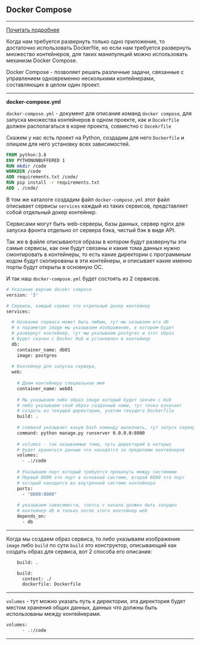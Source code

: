 Docker Compose
---
---

[Почитать подробнее](https://dker.ru/)

Когда нам требуется развернуть только одно приложение, то достаточно
использовать Dockerfile, но если нам требуется развернуть множество 
контейнеров, для таких манипуляций можно использовать механизм
Docker Compose.

Docker Compose - позволяет решать различные задачи, связанные с 
управлением одновременно несколькими контейнерами, составляющих
в целом один проект.

---

**docker-compose.yml**

`docker-compose.yml` - документ для описания команд `docker compose`,
для запуска множества контейнеров в одном проекте, как и `Docekrfile`
должен располагаться в корне проекта, совместно с `Docekrfile`

Скажем у нас есть проект на Python, создадим для него `Dockerfile`
и опишем для него установку всех зависимостей.

```dockerfile
FROM python:3.8
ENV PYTHONUNBUFFERED 1
RUN mkdir /code
WORKDIR /code
ADD requirements.txt /code/
RUN pip install -r requirements.txt
ADD . /code/
```

В том же каталоге создадим файл `docker-compose.yml` этот файл 
описывает сервисы `services` каждый из таких сервисов, представляет
собой отдельный докер контейнер.

Сервисами могут быть web-серверы, базы данных, сервер nginx для 
запуска фронта отдельно от сервера бэка, чистый бэк в виде API.

Так же в файле описываются образы в котором будут развернуты 
эти самые сервисы, как они будут связаны и какие тома данных
нужно смонтировать в контейнеры, то есть какие директории с 
программным кодом будут скопированы в эти контейнеры, и описывает
какие именно порты будут открыты в основную ОС.

И так наш `docker-compose.yml` будет состоять из 2 сервисов.

```dockerfile
# Указание версии docekr compose
version: '3'

# Сервисы, каждый сервис это отдельный докер контейнер
services:

  # Название сервиса может быть любым, тут мы называем его db
  # в параметре image мы указываем изображение, в котором будет
  # развернут контейнер, тут мы указываем postgres и этот образ 
  # будет скачен с Docker Hub и установлен в контейнер       
  db:
    container_name: db01
    image: postgres
    
  # Контейнер для запуска сервера,     
  web:
  
    # Даем контейнеру специальное имя    
    container_name: web01
  
    # Мы указываем либо образ image который будет закчен с Hub
    # либо указываем свой образ созданный нами, тут точка означает
    # создать из текущей директории, учетом текущего Dockerfile      
    build: .
    
    # command указывает какую bash команду выполнить, тут запуск сервера    
    command: python manage.py runserver 0.0.0.0:8000
    
    # volumes - так называемые тома, путь директорий в которых 
    # будет храниться данные что находятся за пределами контейнеров    
    volumes:
      - .:/code
      
    # Указываем порт который требуется прокинуть между системами
    # Первый 8000 это порт в основной системе, второй 8000 это порт
    # который находится во внутренней системе контейнера         
    ports:
      - "8000:8000"
      
    # указываем зависимости, тоетсь с начала должен быть запущен
    # контейнер db и только после этого контейнер web          
    depends_on:
      - db
```

---

Когда мы создаем образ сервиса, то либо указываем изображение 
`image` либо `build` по сути `build` это конструктор, описывающий
как создать образ для сервиса, вот 2 способа его описания:

```dockerfile
    build: .
```

```dockerfile
    build:
      context: ./
      dockerfile: Dockerfile
```

---

`volumes` - тут можно указать путь к директории, эта директория 
будет местом хранения общих данных, данных что должны быть 
использованы между контейнерами. 

```dockerfile
volumes:
      - .:/code
```

---

